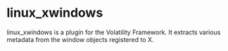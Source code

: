 # linux_xwindows
linux_xwindows is a plugin for the Volatility Framework. It extracts various metadata from the window objects registered to X.
